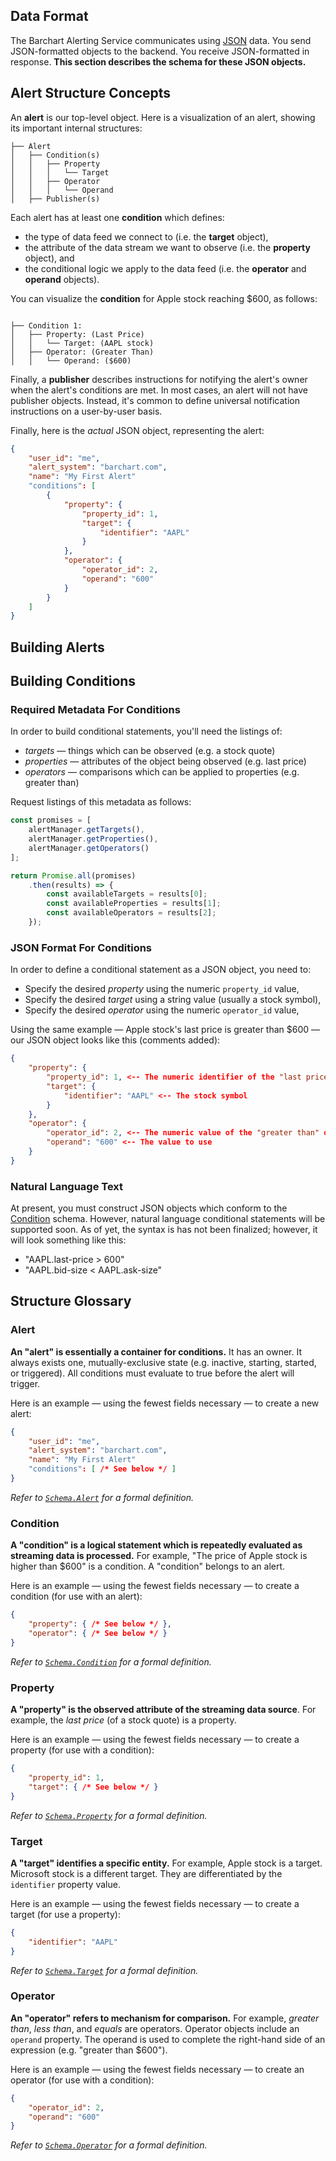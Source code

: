 ## Data Format

The Barchart Alerting Service communicates using [JSON](https://en.wikipedia.org/wiki/JSON) data. You send JSON-formatted objects to the backend. You receive JSON-formatted in response. **This section describes the schema for these JSON objects.**

## Alert Structure Concepts

An **alert** is our top-level object. Here is a visualization of an alert, showing its important internal structures:

```text
├── Alert
│   ├── Condition(s)
│   │   ├── Property
│   │   │   └── Target
│   │   ├── Operator
│   │   │   └── Operand
│   ├── Publisher(s)
```

Each alert has at least one **condition** which defines:

* the type of data feed we connect to (i.e. the **target** object),
* the attribute of the data stream we want to observe (i.e. the **property** object), and
* the conditional logic we apply to the data feed (i.e. the **operator** and **operand** objects).

You can visualize the **condition** for Apple stock reaching $600, as follows:

```text

├── Condition 1:
│   ├── Property: (Last Price)
│   │   └── Target: (AAPL stock)
│   ├── Operator: (Greater Than)
│   │   └── Operand: ($600)
```

Finally, a **publisher** describes instructions for notifying the alert's owner when the alert's conditions are met. In most cases, an alert will not have publisher objects. Instead, it's common to define universal notification instructions on a user-by-user basis.

Finally, here is the *actual* JSON object, representing the alert:

```json
{
	"user_id": "me",
	"alert_system": "barchart.com",
	"name": "My First Alert"
	"conditions": [
		{
			"property": {
				"property_id": 1,
				"target": {
					"identifier": "AAPL"
				}
			},
			"operator": {
				"operator_id": 2,
				"operand": "600"
			}
		}
	]
}
```

## Building Alerts

## Building Conditions

### Required Metadata For Conditions

In order to build conditional statements, you'll need the listings of:

* _targets_ — things which can be observed (e.g. a stock quote)
* _properties_ — attributes of the object being observed (e.g. last price)
* _operators_ — comparisons which can be applied to properties (e.g. greater than)

Request listings of this metadata as follows:

```js
const promises = [
	alertManager.getTargets(),
	alertManager.getProperties(),
	alertManager.getOperators()
];

return Promise.all(promises)
	.then(results) => {
		const availableTargets = results[0];
		const availableProperties = results[1];
		const availableOperators = results[2];
	});
```

### JSON Format For Conditions

In order to define a conditional statement as a JSON object, you need to:

* Specify the desired _property_ using the numeric ```property_id``` value,
* Specify the desired _target_ using a string value (usually a stock symbol),
* Specify the desired _operator_ using the numeric ```operator_id``` value,

Using the same example — Apple stock's last price is greater than $600 — our JSON object looks like this (comments added):

```json (psuedo)
{
	"property": {
		"property_id": 1, <-- The numeric identifier of the "last price" property (see metadata for properties)
		"target": {
			"identifier": "AAPL" <-- The stock symbol
		}
	},
	"operator": {
		"operator_id": 2, <-- The numeric value of the "greater than" operator (see metadata for operators)
		"operand": "600" <-- The value to use
	}
}
```

### Natural Language Text

At present, you must construct JSON objects which conform to the [Condition](/content/sdk/lib-data?id=schemacondition) schema. However, natural language conditional statements will be supported soon. As of yet, the syntax is has not been finalized; however, it will look something like this:

* "AAPL.last-price > 600"
* "AAPL.bid-size < AAPL.ask-size"

## Structure Glossary

### Alert

**An "alert" is essentially a container for conditions.** It has an owner. It always exists one, mutually-exclusive state (e.g. inactive, starting, started, or triggered). All conditions must evaluate to true before the alert will trigger.

Here is an example — using the fewest fields necessary — to create a new alert:

```json (psuedo)
{
	"user_id": "me",
	"alert_system": "barchart.com",
	"name": "My First Alert"
	"conditions": [ /* See below */ ]
}
```

_Refer to [```Schema.Alert```](/content/sdk/lib-data?id=schemaalert) for a formal definition._

### Condition

**A "condition" is a logical statement which is repeatedly evaluated as streaming data is processed.** For example, "The price of Apple stock is higher than $600" is a condition. A "condition" belongs to an alert.

Here is an example — using the fewest fields necessary — to create a condition (for use with an alert):

```json (psuedo)
{
	"property": { /* See below */ },
	"operator": { /* See below */ }
}
```

_Refer to [```Schema.Condition```](/content/sdk/lib-data?id=schemacondition) for a formal definition._

### Property

**A "property" is the observed attribute of the streaming data source**. For example, the _last price_ (of a stock quote) is a property.

Here is an example — using the fewest fields necessary — to create a property (for use with a condition):

```json (psuedo)
{
	"property_id": 1,
	"target": { /* See below */ }
}
```

_Refer to [```Schema.Property```](/content/sdk/lib-data?id=schemaproperty) for a formal definition._

### Target

**A "target" identifies a specific entity.** For example, Apple stock is a target. Microsoft stock is a different target. They are differentiated by the ```identifier``` property value.

Here is an example — using the fewest fields necessary — to create a target (for use a property):

```json
{
	"identifier": "AAPL"
}
```

_Refer to [```Schema.Target```](/content/sdk/lib-data?id=schematarget) for a formal definition._

### Operator

**An "operator" refers to mechanism for comparison.** For example, _greater than_, _less than_, and _equals_ are operators. Operator objects include an ```operand``` property. The operand is used to complete the right-hand side of an expression (e.g. "greater than $600").

Here is an example — using the fewest fields necessary — to create an operator (for use with a condition):

```json
{
	"operator_id": 2,
	"operand": "600"
}
```

_Refer to [```Schema.Operator```](/content/sdk/lib-data?id=schemaoperator) for a formal definition._


